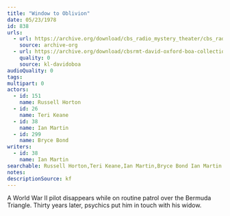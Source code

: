 ```yaml
---
title: "Window to Oblivion"
date: 05/23/1978
id: 838
urls: 
  - url: https://archive.org/download/cbs_radio_mystery_theater/cbs_radio_mystery_theater-0801-0850.zip/cbs_radio_mystery_theater-0801-0850%2Fcbsrmt_0838_the_window_to_oblivion.mp3
    source: archive-org
  - url: https://archive.org/download/cbsrmt-david-oxford-boa-collection/CBSRMT-780523-0838-Window-to-Oblivion-(128-48)_WBBM-JE-{BoA}.mp3
    quality: 0
    source: kl-davidoboa
audioQuality: 0
tags: 
multipart: 0
actors:  
  - id: 151
    name: Russell Horton  
  - id: 26
    name: Teri Keane  
  - id: 38
    name: Ian Martin  
  - id: 299
    name: Bryce Bond
writers:  
  - id: 38
    name: Ian Martin
searchable: Russell Horton,Teri Keane,Ian Martin,Bryce Bond Ian Martin
notes: 
descriptionSource: kf
---
```

A World War II pilot disappears while on routine patrol over the Bermuda Triangle. Thirty years later, psychics put him in touch with his widow.